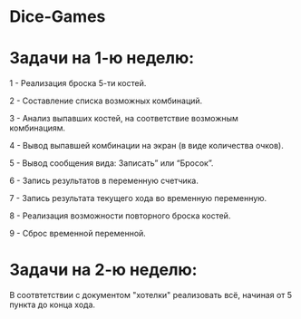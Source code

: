 # Dice-Games
Задачи на 1-ю неделю:
=====================
1 - Реализация броска 5-ти костей. 

2 - Составление списка возможных комбинаций.

3 - Анализ выпавших костей, на соответствие возможным комбинациям.

4 - Вывод выпавшей комбинации на экран (в виде количества очков).

5 - Вывод сообщения вида: Записать” или “Бросок”.

6 - Запись результатов в переменную счетчика.

7 - Запись результата текущего хода во временную переменную.

8 - Реализация возможности повторного броска костей.

9 - Сброс временной переменной.

Задачи на 2-ю неделю:
=====================

В соотвтетствии с документом "хотелки" реализовать всё, начиная от 5 пункта до конца хода.